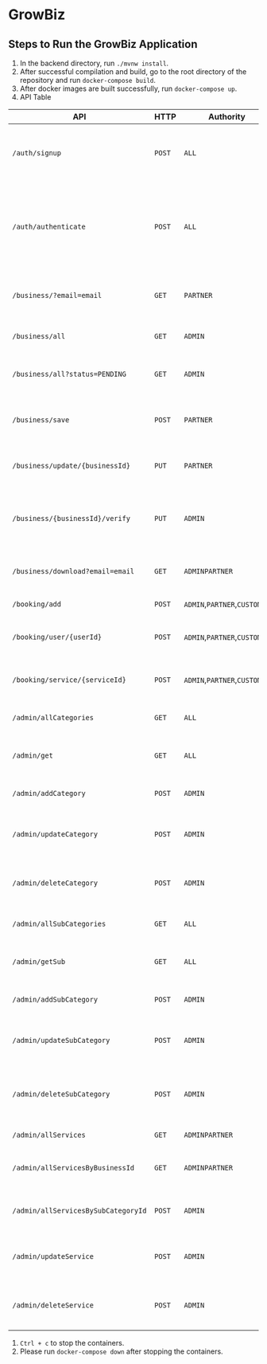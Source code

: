 # GrowBiz

## Steps to Run the GrowBiz Application

1. In the backend directory, run `./mvnw install`.
2. After successful compilation and build, go to the root directory of the repository and run `docker-compose build`.
3. After docker images are built successfully, run `docker-compose up`.
4. API Table

<table>
<thead>
<tr>
<th>API</th>
<th>HTTP</th>
<th>Authority</th>
<th>Request</th>
<th>Response</th>
<th>Token</th>
<th>Usage</th>
<th>Exceptions</th>
</tr>
</thead>
<tbody>
<tr>
<td><code>/auth/signup</code></td>
<td><code>POST</code></td>
<td><code>ALL</code></td>
<td>{"firstName":"firstName","lastName":"lastName","email":"email","password":"password","role":"role"}</td>
<td>{"token":"token","subject":"email","role":"role"}</td>
<td><code>NO</code></td>
<td>This API is used to Sign Up a user.</td>
<td><ul><li>UserAlreadyExistsException - 41001 - The email you are trying to register is already registered</li></ul></td>
</tr>

<tr>
<td><code>/auth/authenticate</code></td>
<td><code>POST</code></td>
<td><code>ALL</code></td>
<td>{"email":"email","password":"password","role":"role"}</td>
<td>{"token":"token","subject":"email","role":"role"}</td>
<td><code>NO</code></td>
<td>This API is used to Login to the application.</td>
<td><ul><li>UsernameNotFoundException - 41002 - No Username exists with email: email</li><li>BadCredentialsException - 41003 - Incorrect username or password. Please sign in with correct credentials</li></ul></td>
</tr>

<tr>
<td><code>/business/?email=email</code></td>
<td><code>GET</code></td>
<td><code>PARTNER</code></td>
<td></td>
<td>{"subject":"email","role":"role","businesses":[{"businessId":"businessId","businessName":"businessName","email":"email","status":"status","categoryId":"categoryId","fileURL":"fileURL","description":"description"}]}</td>
<td><code>YES</code></td>
<td>This API is used to get the Business of the PARTNER.</td>
<td><ul><li>BusinessNotFoundException - 42002 - There is no business linked to the given email</li></ul></td>
</tr>

<tr>
<td><code>/business/all</code></td>
<td><code>GET</code></td>
<td><code>ADMIN</code></td>
<td></td>
<td>{"subject":"email","role":"role","businesses":[{"businessId":"businessId","businessName":"businessName","email":"email","status":"status","categoryId":"categoryId","fileURL":"fileURL","description":"description"}]}</td>
<td><code>YES</code></td>
<td>This API is used to get ALL the businesses in the Application.</td>
</tr>

<tr>
<td><code>/business/all?status=PENDING</code></td>
<td><code>GET</code></td>
<td><code>ADMIN</code></td>
<td></td>
<td>{"subject":"email","role":"role","businesses":[{"businessId":"businessId","businessName":"businessName","email":"email","status":"status","categoryId":"categoryId","fileURL":"fileURL"}]}</td>
<td><code>YES</code></td>
<td>This API is used to get ALL the businesses in the Application with Query param "status".</td>
</tr>

<tr>
<td><code>/business/save</code></td>
<td><code>POST</code></td>
<td><code>PARTNER</code></td>
<td>file and business{"businessName":"businessName","email":"email","categoryId":"categoryId","role":"role","description":"description"}</td>
<td>{"subject":"email","role":"role","businesses":[{"businessId":"businessId","businessName":"businessName","email":"email","status":"status","categoryId":"categoryId","fileURL":"fileURL"}]}</td>
<td><code>YES</code></td>
<td>This API is used to register a Business.</td>
<td><ul><li>BusinessAlreadyExistsException - 42001 - Business already exists with the given email</li></ul></td>
</tr>

<tr>
<td><code>/business/update/{businessId}</code></td>
<td><code>PUT</code></td>
<td><code>PARTNER</code></td>
<td>file and business{"businessName":"businessName","email":"email","categoryId":"categoryId","role":"role"}</td>
<td>{"subject":"email","role":"role","businesses":[{"businessId":"businessId","businessName":"businessName","email":"email","status":"status","categoryId":"categoryId","fileURL":"fileURL"}]}</td>
<td><code>YES</code></td>
<td>This API is used to update the business details based on businessId</td>
</tr>

<tr>
<td><code>/business/{businessId}/verify</code></td>
<td><code>PUT</code></td>
<td><code>ADMIN</code></td>
<td>{"status":"status", "reason":"reason"}</td>
<td>Business "businessName" has been APPROVED/DECLINED! Email has been sent to the Partner!</td>
<td><code>YES</code></td>
<td>This API is used to update the businessStatus to APPROVED/DECLINED. <i>(Note: An email is sent to the PARTNER)</i></td>
</tr>

<tr>
<td><code>/business/download?email=email</code></td>
<td><code>GET</code></td>
<td><code>ADMIN</code><code>PARTNER</code></td>
<td></td>
<td>MediaType.IMAGE_JPEG</td>
<td><code>YES</code></td>
<td>This API is used to download the verification document of the given PARTNER</td>
</tr>

<tr>
<td><code>/booking/add</code></td>
<td><code>POST</code></td>
<td><code>ADMIN</code>,<code>PARTNER</code>,<code>CUSTOMER</code></td>
<td></td>
<td></td>
<td><code>YES</code></td>
<td>This API is used to fetch all the bookings</td>
</tr>

<tr>
<td><code>/booking/user/{userId}</code></td>
<td><code>POST</code></td>
<td><code>ADMIN</code>,<code>PARTNER</code>,<code>CUSTOMER</code></td>
<td></td>
<td></td>
<td><code>YES</code></td>
<td>This API is used to fetch all the bookings for a user given user ID</td>
</tr>

<tr>
<td><code>/booking/service/{serviceId}</code></td>
<td><code>POST</code></td>
<td><code>ADMIN</code>,<code>PARTNER</code>,<code>CUSTOMER</code></td>
<td></td>
<td></td>
<td><code>YES</code></td>
<td>This API is used to fetch all the bookings for a service given service ID</td>
</tr>

<tr>
<td><code>/admin/allCategories</code></td>
<td><code>GET</code></td>
<td><code>ALL</code></td>
<td></td>
<td>{[{"categoryID": id, "name": name, "tax": tax}], "isSubCategory": Boolean, "isDeleted": Boolean}</td>
<td><code>YES</code></td>
<td>This API is used to fetch all business categories</td>
<td></td>
</tr>

<tr>
<td><code>/admin/get</code></td>
<td><code>GET</code></td>
<td><code>ALL</code></td>
<td></td>
<td>{{"categoryID": id, "name": name, "tax": tax}, "isSubCategory": Boolean, "isDeleted": Boolean}</td>
<td><code>YES</code></td>
<td>This API is used to fetch a specific a business category by its ID</td>
<td></td>
</tr>

<tr>
<td><code>/admin/addCategory</code></td>
<td><code>POST</code></td>
<td><code>ADMIN</code></td>
<td>{"name": name, "tax": tax}</td>
<td>{{"categoryID": id, "name": name, "tax": tax}, "isSubCategory": Boolean, "isDeleted": Boolean}</td>
<td><code>YES</code></td>
<td>This API is used to add a specific business category</td>
<td></td>
</tr>

<tr>
<td><code>/admin/updateCategory</code></td>
<td><code>POST</code></td>
<td><code>ADMIN</code></td>
<td>{"categoryID": id, "name": name, "tax": tax}</td>
<td>{{"categoryID": id, "name": name, "tax": tax}, "isSubCategory": Boolean, "isDeleted": Boolean}</td>
<td><code>YES</code></td>
<td>This API is used to update a specific business category</td>
<td><ul><li>CategoryNotFoundException - 43102 - The specified category for update in not found</li></ul></td>
</tr>

<tr>
<td><code>/admin/deleteCategory</code></td>
<td><code>POST</code></td>
<td><code>ADMIN</code></td>
<td>{"categoryID": id, "name": name, "tax": tax}</td>
<td>{"isSubCategory": Boolean, "isDeleted": Boolean}</td>
<td><code>YES</code></td>
<td>This API is used to delete a specific business category</td>
<td><ul><li>CategoryNotFoundException - 43102 - The specified category for delete in not found</li></ul></td>
</tr>

<tr>
<td><code>/admin/allSubCategories</code></td>
<td><code>GET</code></td>
<td><code>ALL</code></td>
<td></td>
<td>{[{"subCategoryID": id, "name": name, "tax": tax}], "isSubCategory": Boolean, "isDeleted": Boolean}</td>
<td><code>YES</code></td>
<td>This API is used to fetch all business subcategories</td>
<td></td>
</tr>

<tr>
<td><code>/admin/getSub</code></td>
<td><code>GET</code></td>
<td><code>ALL</code></td>
<td></td>
<td>{{"subCategoryID": id, "name": name, "tax": tax}, "isSubCategory": Boolean, "isDeleted": Boolean}</td>
<td><code>YES</code></td>
<td>This API is used to fetch a specific a business subcategory by its ID</td>
<td></td>
</tr>

<tr>
<td><code>/admin/addSubCategory</code></td>
<td><code>POST</code></td>
<td><code>ADMIN</code></td>
<td>{"name": name, "tax": tax}</td>
<td>{{"subCategoryID": id, "name": name, "tax": tax}, "isSubCategory": Boolean, "isDeleted": Boolean}</td>
<td><code>YES</code></td>
<td>This API is used to add a specific business subcategory</td>
<td></td>
</tr>

<tr>
<td><code>/admin/updateSubCategory</code></td>
<td><code>POST</code></td>
<td><code>ADMIN</code></td>
<td>{"subCategoryID": id, "name": name, "tax": tax}</td>
<td>{{"subCategoryID": id, "name": name, "tax": tax}, "isSubCategory": Boolean, "isDeleted": Boolean}</td>
<td><code>YES</code></td>
<td>This API is used to update a specific business subcategory</td>
<td><ul><li>SubCategoryNotFoundException - 43202 - The specified category for update in not found</li></ul></td>
</tr>

<tr>
<td><code>/admin/deleteSubCategory</code></td>
<td><code>POST</code></td>
<td><code>ADMIN</code></td>
<td>{"subCategoryID": id, "name": name, "tax": tax}</td>
<td>{"isSubCategory": Boolean, "isDeleted": Boolean}</td>
<td><code>YES</code></td>
<td>This API is used to delete a specific business subcategory</td>
<td><ul><li>SubCategoryNotFoundException - 43202 - The specified subcategory for delete in not found</li></ul></td>
</tr>

<tr>
<td><code>/admin/allServices</code></td>
<td><code>GET</code></td>
<td><code>ADMIN</code><code>PARTNER</code></td>
<td></td>
<td>{[{"serviceId": serviceId, "serviceName": serviceName, "description": description, "timeRequired": timeRequired, "businessId": "businessId", "subCategoryId": "subCategoryId"}], "isUpdated": Boolean, "isDeleted": Boolean}</td>
<td><code>YES</code></td>
<td>This API is used to fetch all services</td>
<td></td>
</tr>

<tr>
<td><code>/admin/allServicesByBusinessId</code></td>
<td><code>GET</code></td>
<td><code>ADMIN</code><code>PARTNER</code></td>
<td>@RequestParam businessID=businessID</td>
<td>{[{"serviceId": serviceId, "serviceName": serviceName, "description": description, "timeRequired": timeRequired, "businessId": "businessId", "subCategoryId": "subCategoryId"}], "isUpdated": Boolean, "isDeleted": Boolean}</td>
<td><code>YES</code></td>
<td>This API is used to fetch a specific a business service by its businessID</td>
<td></td>
</tr>

<tr>
<td><code>/admin/allServicesBySubCategoryId</code></td>
<td><code>POST</code></td>
<td><code>ADMIN</code></td>
<td>@RequestParam subCategoryID=subCategoryID</td>
<td>{[{"serviceId": serviceId, "serviceName": serviceName,"price": price, "description": description, "timeRequired": timeRequired, "businessId": "businessId", "subCategoryId": "subCategoryId"}], "isUpdated": Boolean, "isDeleted": Boolean}</td>
<td><code>YES</code></td>
<td>This API is used to add a specific a business service by its subCategoryID</td>
<td></td>
</tr>

<tr>
<td><code>/admin/updateService</code></td>
<td><code>POST</code></td>
<td><code>ADMIN</code></td>
<td>{"serviceId": serviceId, "serviceName": serviceName, "price": price, "description": description, "timeRequired": timeRequired, "businessId": "businessId", "subCategoryId": "subCategoryId"}</td>
<td>{[{"serviceId": serviceId, "serviceName": serviceName, "description": description, "timeRequired": timeRequired, "businessId": "businessId", "subCategoryId": "subCategoryId"}], "isUpdated": Boolean, "isDeleted": Boolean}</td>
<td><code>YES</code></td>
<td>This API is used to update a specific business service</td>
<td><ul><li>ServiceNotFoundException - 44002 - The specified business service for update in not found</li></ul></td>
</tr>

<tr>
<td><code>/admin/deleteService</code></td>
<td><code>POST</code></td>
<td><code>ADMIN</code></td>
<td>{"serviceId": serviceId, "serviceName": serviceName,"price": price, "description": description, "timeRequired": timeRequired, "businessId": "businessId", "subCategoryId": "subCategoryId"}</td>
<td>{"isUpdated": Boolean, "isDeleted": Boolean}</td>
<td><code>YES</code></td>
<td>This API is used to delete a specific business service</td>
<td><ul><li>ServiceNotFoundException - 44002 - The specified business service for delete in not found</li></ul></td>
</tr>

</tbody>
</table>

1. `Ctrl + c` to stop the containers.
2. Please run `docker-compose down` after stopping the containers.
